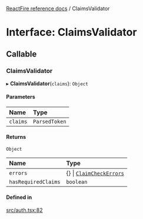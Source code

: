 [ReactFire reference docs](../README.md) / ClaimsValidator

# Interface: ClaimsValidator

## Callable

### ClaimsValidator

▸ **ClaimsValidator**(`claims`): `Object`

#### Parameters

| Name | Type |
| :------ | :------ |
| `claims` | `ParsedToken` |

#### Returns

`Object`

| Name | Type |
| :------ | :------ |
| `errors` | {} \| [`ClaimCheckErrors`](ClaimCheckErrors.md) |
| `hasRequiredClaims` | `boolean` |

#### Defined in

[src/auth.tsx:82](https://github.com/radmanesh/reactfire/blob/main/src/auth.tsx#L82)
